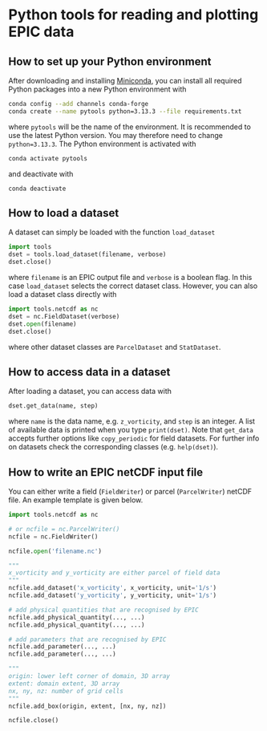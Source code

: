 # Python tools for reading and plotting EPIC data

## How to set up your Python environment
After downloading and installing [Miniconda](https://www.anaconda.com/docs/getting-started/miniconda/main),
you can install all required Python packages into a new Python environment with
```bash
conda config --add channels conda-forge
conda create --name pytools python=3.13.3 --file requirements.txt
```
where `pytools` will be the name of the environment. It is recommended to use the latest Python version.
You may therefore need to change `python=3.13.3`. The Python environment is activated with
```bash
conda activate pytools
```
and deactivate with
```
conda deactivate
```

## How to load a dataset
A dataset can simply be loaded with the function `load_dataset`
```python
import tools
dset = tools.load_dataset(filename, verbose)
dset.close()
```
where `filename` is an EPIC output file and `verbose` is a boolean flag.
In this case `load_dataset` selects the correct dataset class. However, you
can also load a dataset class directly with
```python
import tools.netcdf as nc
dset = nc.FieldDataset(verbose)
dset.open(filename)
dset.close()
```
where other dataset classes are `ParcelDataset` and `StatDataset`.

## How to access data in a dataset
After loading a dataset, you can access data with
```python
dset.get_data(name, step)
```
where `name` is the data name, e.g. `z_vorticity`, and `step` is an integer. A list of
available data is printed when you type `print(dset)`. Note that `get_data` accepts
further options like `copy_periodic` for field datasets. For further info on datasets
check the corresponding classes (e.g. `help(dset)`).


## How to write an EPIC netCDF input file
You can either write a field (`FieldWriter`) or parcel (`ParcelWriter`) netCDF file. An example
template is given below.

```python
import tools.netcdf as nc

# or ncfile = nc.ParcelWriter()
ncfile = nc.FieldWriter()

ncfile.open('filename.nc')

"""
x_vorticity and y_vorticity are either parcel of field data
"""
ncfile.add_dataset('x_vorticity', x_vorticity, unit='1/s')
ncfile.add_dataset('y_vorticity', y_vorticity, unit='1/s')

# add physical quantities that are recognised by EPIC
ncfile.add_physical_quantity(..., ...)
ncfile.add_physical_quantity(..., ...)

# add parameters that are recognised by EPIC
ncfile.add_parameter(..., ...)
ncfile.add_parameter(..., ...)

"""
origin: lower left corner of domain, 3D array
extent: domain extent, 3D array
nx, ny, nz: number of grid cells
"""
ncfile.add_box(origin, extent, [nx, ny, nz])

ncfile.close()
```
